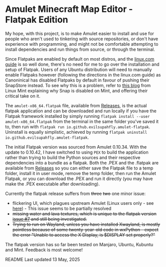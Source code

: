 # Amulet Minecraft Map Editor - Flatpak Edition
My hope, with this project, is to make Amulet easier to install and use for people who aren't used to tinkering with source repositories, or don't have experience with programming, and might not be comfortable attempting to install dependencies and run things from source, or through the terminal.

Since Flatpaks are enabled by default on most distros, and the [linux.com guide](https://www.linux.com/training-tutorials/how-install-and-use-flatpak-linux/) is so well done, there's no need for me to go over the installation and setup of Flatpak. Users of any Ubuntu distribution will need to manually enable Flatpaks however (following the directions in the linux.com guide) as Canoninical has disabled Flatpaks by default in favour of pushing their SnapStore instead. To see why this is a problem, refer to [this blog](https://linuxmint-user-guide.readthedocs.io/en/latest/snap.html) from Linux Mint explaining why Snap is disabled on Mint, and offering their critical take on it.

The `amulet-x86_64.flatpak` file, available from [Releases](https://github.com/EvilSupahFly/Amulet-Flatpak/releases), is the actual flatpak application and can be downloaded and run locally if you have the Flatpak framework installed by simply running `flatpak install --user amulet-x86_64.flatpak` from the terminal in the same folder you've saved it to, then run with `flatpak run io.github.evilsupahfly.amulet-flatpak`. Uninstall is equally simplistic, achieved by running `flatpak uninstall io.github.evilsupahfly.amulet-flatpak`.

The initial Flatpak version was sourced from Amulet 0.10.34. With the update to 0.10.42, I have switched to using `PEX` to build the application rather than trying to build the Python sources and their respective dependencies into a bundle as a flatpak. Both the .PEX and the .flatpak are available from [Releases](https://github.com/EvilSupahFly/Amulet-Flatpak/releases) so you can either save the Flatpak file to a temp folder, install it in user mode, remove the temp folder, then run the Amulet Flatpak, or you can download the .PEX and run it directly (you may have make the .PEX executable after downloading).

Currently the flatpak release suffers from ~~three~~ ~~two~~ one minor issue: 
  - flickering UI, which plagues upstream Amulet (Linux users only - see [here](https://github.com/Amulet-Team/Amulet-Map-Editor/issues)) - This issue seems to be partially resolved
  - ~~missing water and lava textures, which is unique to the flatpak version [issue #7](https://github.com/EvilSupahFly/Amulet-Flatpak/issues/7) and still being investigated.~~
  - ~~Trying to run on Wayland, unless you have installed Xwayland, is mostly pointless because of some twenty-year-old code in wxPython - expect the error "Unable to access the X Display, is $DISPLAY set properly?"~~

The flatpak version has so far been tested on Manjaro, Ubuntu, Kubuntu and Mint. Feedback is most welcome!

README Last updated 13 May, 2025
